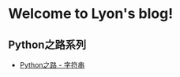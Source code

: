 # Welcome to Lyon's blog!
## Python之路系列

* [Python之路 - 字符串](https://github.com/LyonYang/blogs/blob/master/notes/Python%E4%B9%8B%E8%B7%AF%20-%20%E5%AD%97%E7%AC%A6%E4%B8%B2.md)